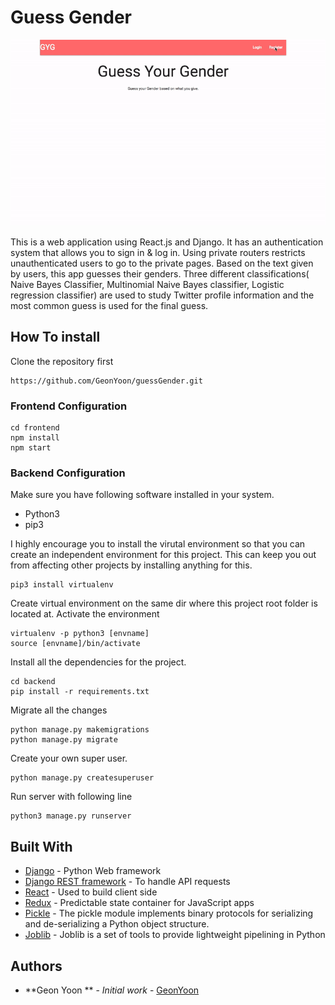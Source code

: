 # Guess  Gender
![](guess_gif.gif)

This is a web application using React.js and Django. 
It has an authentication system that allows you to sign in & log in. 
Using private routers restricts unauthenticated users to go to the private pages. Based on the text given by users, this app guesses their genders. Three different classifications( Naive Bayes Classifier, Multinomial Naive Bayes classifier, Logistic regression classifier) are used to study Twitter profile information and the most common guess is used for the final guess. 


## How To install
Clone the repository first
```
https://github.com/GeonYoon/guessGender.git
```

### Frontend Configuration
```
cd frontend
npm install 
npm start 
```

### Backend Configuration
Make sure you have following software installed in your system. 
* Python3
* pip3

I highly encourage you to install the virutal environment so that you can create an independent environment
for this project. This can keep you out from affecting other projects by installing anything for this. 
```
pip3 install virtualenv 
```
Create virtual environment on the same dir where this project root folder is located at. 
Activate the environment
```
virtualenv -p python3 [envname]
source [envname]/bin/activate 
```
Install all the dependencies for the project.
```
cd backend
pip install -r requirements.txt
```
Migrate all the changes
```
python manage.py makemigrations
python manage.py migrate
```
Create your own super user. 
```
python manage.py createsuperuser
```
Run server with following line
```
python3 manage.py runserver
```

## Built With

* [Django](https://www.djangoproject.com) - Python Web framework
* [Django REST framework](https://www.django-rest-framework.org) - To handle API requests
* [React](https://reactjs.org/) - Used to build client side
* [Redux](http://redux.js.org/docs/basics/UsageWithReact.html) - Predictable state container for JavaScript apps
* [Pickle](https://docs.python.org/3/library/pickle.html) - The pickle module implements binary protocols for serializing and de-serializing a Python object structure.
* [Joblib](https://pypi.org/project/joblib/) - Joblib is a set of tools to provide lightweight pipelining in Python

## Authors
* **Geon Yoon ** - *Initial work* - [GeonYoon](https://github.com/GeonYoon)
